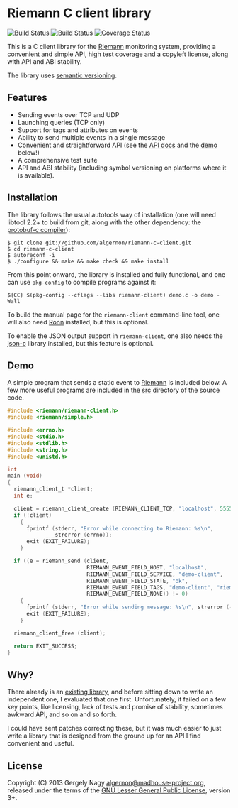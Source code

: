 Riemann C client library
========================

[![Build Status](https://travis-ci.org/algernon/riemann-c-client.png?branch=master)](https://travis-ci.org/algernon/riemann-c-client)
[![Build Status](https://drone.io/github.com/algernon/riemann-c-client/status.png)](https://drone.io/github.com/algernon/riemann-c-client/latest)
[![Coverage Status](https://coveralls.io/repos/algernon/riemann-c-client/badge.png?branch=f%2Fcoveralls)](https://coveralls.io/r/algernon/riemann-c-client?branch=f%2Fcoveralls)

This is a C client library for the [Riemann][riemann] monitoring
system, providing a convenient and simple API, high test coverage and
a copyleft license, along with API and ABI stability.

 [riemann]: http://riemann.io/

The library uses [semantic versioning][semver].

 [semver]: http://semver.org/

Features
--------

 * Sending events over TCP and UDP
 * Launching queries (TCP only)
 * Support for tags and attributes on events
 * Ability to send multiple events in a single message
 * Convenient and straightforward API (see the [API docs][api-docs]
   and the [demo](#demo) below!)
 * A comprehensive test suite
 * API and ABI stability (including symbol versioning on platforms
   where it is available).

 [api-docs]: https://github.com/algernon/riemann-c-client/blob/master/docs/API.md

Installation
------------

The library follows the usual autotools way of installation (one will
need libtool 2.2+ to build from git, along with the other
dependency: the [protobuf-c compiler][protoc]):

 [protoc]: http://protobuf-c.googlecode.com

    $ git clone git://github.com/algernon/riemann-c-client.git
    $ cd riemann-c-client
    $ autoreconf -i
    $ ./configure && make && make check && make install

From this point onward, the library is installed and fully functional,
and one can use `pkg-config` to compile programs against it:

    ${CC} $(pkg-config --cflags --libs riemann-client) demo.c -o demo -Wall

To build the manual page for the `riemann-client` command-line tool,
one will also need [Ronn](https://github.com/rtomayko/ronn) installed,
but this is optional.

To enable the JSON output support in `riemann-client`, one also needs
the [json-c][json-c] library installed, but this feature is optional.

 [json-c]: https://github.com/json-c/json-c/wiki

Demo
----

A simple program that sends a static event to [Riemann][riemann] is
included below. A few more useful programs are included in the
[src][src] directory of the source code.

 [src]: https://github.com/algernon/riemann-c-client/tree/master/src

```c
#include <riemann/riemann-client.h>
#include <riemann/simple.h>

#include <errno.h>
#include <stdio.h>
#include <stdlib.h>
#include <string.h>
#include <unistd.h>

int
main (void)
{
  riemann_client_t *client;
  int e;

  client = riemann_client_create (RIEMANN_CLIENT_TCP, "localhost", 5555);
  if (!client)
    {
      fprintf (stderr, "Error while connecting to Riemann: %s\n",
               strerror (errno));
      exit (EXIT_FAILURE);
    }

  if ((e = riemann_send (client,
                         RIEMANN_EVENT_FIELD_HOST, "localhost",
                         RIEMANN_EVENT_FIELD_SERVICE, "demo-client",
                         RIEMANN_EVENT_FIELD_STATE, "ok",
                         RIEMANN_EVENT_FIELD_TAGS, "demo-client", "riemann-c-client", NULL,
                         RIEMANN_EVENT_FIELD_NONE)) != 0)
    {
      fprintf (stderr, "Error while sending message: %s\n", strerror (-e));
      exit (EXIT_FAILURE);
    }

  riemann_client_free (client);

  return EXIT_SUCCESS;
}
```

Why?
----

There already is an [existing library][gkos-riemann], and before
sitting down to write an independent one, I evaluated that one first.
Unfortunately, it failed on a few key points, like licensing, lack of
tests and promise of stability, sometimes awkward API, and so on and
so forth.

 [gkos-riemann]: https://github.com/gkos/riemann-c-client

I could have sent patches correcting these, but it was much easier to
just write a library that is designed from the ground up for an API I
find convenient and useful.

License
-------

Copyright (C) 2013 Gergely Nagy <algernon@madhouse-project.org>,
released under the terms of the
[GNU Lesser General Public License][lgpl], version 3+.

 [lgpl]: http://www.gnu.org/licenses/lgpl.html
